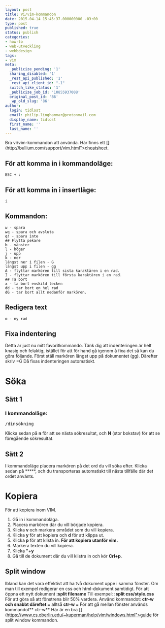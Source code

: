 ```yaml
---
layout: post
title: Vi/vim-kommandon
date: 2015-04-14 15:45:37.000000000 -03:00
type: post
published: true
status: publish
categories:
- how-to
- web-utveckling
- webbdesign
tags:
- vim
meta:
  _publicize_pending: '1'
  sharing_disabled: '1'
  _rest_api_published: '1'
  _rest_api_client_id: "-1"
  switch_like_status: '1'
  _publicize_job_id: '10855937008'
  original_post_id: '86'
  _wp_old_slug: '86'
author:
  login: tidlost
  email: philip.linghammar@protonmail.com
  display_name: tidlost
  first_name: ''
  last_name: ''
---
```

Bra vi/vim-kommandon att använda. Här finns ett [](http://bullium.com/support/vim.html">cheatsheet.
## För att komma in i kommandoläge:
`ESC + :`

## För att komma in i insertläge:
`i`

## Kommandon:
```
w - spara
wq - spara och avsluta
q! - spara inte
## Flytta pekare
h - vänster
l - höger
j - upp
k - ner
längst ner i filen - G
längst upp i filen - gg
A - flyttar markören till sista karaktären i en rad.
I - flyttar markören till första karaktären i en rad.
## Ta bort
x - ta bort enskild tecken
dd - tar bort en hel rad
dG - tar bort allt nedanför markören.
```
## Redigera text
```
o - ny rad
```
## Fixa indentering

Detta är just nu mitt favoritkommando. Tänk dig att indenteringen är helt knasig och felaktig, istället för att för hand gå igenom å fixa det så kan du göra följande.
Först ställ markören längst upp på dokumentet (gg). Därefter skriv =G
Då fixas indenteringen automatiskt.

# Söka
## Sätt 1
### I kommandoläge:
<pre>/dinsökning</pre>
Klicka sedan på **n** för att se nästa sökresultat, och **N** (stor bokstav) för att se föregående sökresultat.
## Sätt 2
I kommandoläge placera markören på det ord du vill söka efter. Klicka sedan på *****, och du transporteras automatiskt till nästa tillfälle där det ordet använts.
# Kopiera
För att kopiera inom VIM.
1. Gå in i kommandoläga.
2. Placera markören där du vill började kopiera.
3. Klicka **v** och markera området som du vill kopiera.
4. Klicka **y** för att kopiera och **d** för att klippa ut.
5. Klicka **p** för att klista in.
**För att kopiera utanför vim.**
1. Markera texten du vill kopiera.
2. Klicka **"**+**y**
3. Gå till de dokument där du vill klistra in och kör **Crl+p**.
## Split window
Ibland kan det vara effektivt att ha två dokument uppe i samma fönster. Om man till exempel redigerar en css och html-dokument samtidigt.
För att öppna ett nytt dokument
**:split filename**
Till exempel:
**:split css/style.css**
För att göra så att fönstrena blir 50% vardera. Använd kommandot:
**ctr-w och snabbt däreftet =**
alltså **ctr-w =**
För att gå mellan fönster används kommandot**
ctr-w**
Här är en bra [](https://www.cs.oberlin.edu/~kuperman/help/vim/windows.html">guide för split window kommandon.
